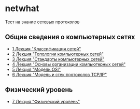# netwhat

Тест на знание сетевых протоколов

## Общие сведения о компьютерных сетях

* [1 Лекция "Классификация сетей"](https://github.com/ifanzilka/netwhat/blob/main/lection_PDF/1.network_types.pdf)
* [2 Лекция "Топологии компьютерных сетей"](https://github.com/ifanzilka/netwhat/blob/main/lection_PDF/2.network_topologies.pdf)
* [3 Лекция "Стандарты компьютерных сетей"](https://github.com/ifanzilka/netwhat/blob/main/lection_PDF/3.network_standards.pdf)
* [4 Лекция "Основы организации компьютерных сетей"](https://github.com/ifanzilka/netwhat/blob/main/lection_PDF/4.network_layers.pdf)
* [5 Лекция "Модель OSI" ](https://github.com/ifanzilka/netwhat/blob/main/lection_PDF/5.osi_model.pdf)
* [6 Лекция "Модель и стек протоколов TCP/IP"](https://github.com/ifanzilka/netwhat/blob/main/lection_PDF/6.tcp-ip_stack.pdf)

## Физический уровень
* [7 Лекция "Физический уровень" ]()
